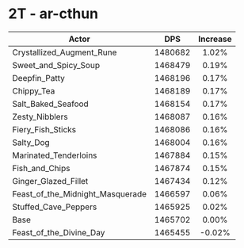 # 2T - ar-cthun
| Actor | DPS | Increase |
|---|:---:|:---:|
|Crystallized_Augment_Rune|1480682|1.02%|
|Sweet_and_Spicy_Soup|1468479|0.19%|
|Deepfin_Patty|1468196|0.17%|
|Chippy_Tea|1468189|0.17%|
|Salt_Baked_Seafood|1468154|0.17%|
|Zesty_Nibblers|1468087|0.16%|
|Fiery_Fish_Sticks|1468086|0.16%|
|Salty_Dog|1468004|0.16%|
|Marinated_Tenderloins|1467884|0.15%|
|Fish_and_Chips|1467874|0.15%|
|Ginger_Glazed_Fillet|1467434|0.12%|
|Feast_of_the_Midnight_Masquerade|1466597|0.06%|
|Stuffed_Cave_Peppers|1465925|0.02%|
|Base|1465702|0.00%|
|Feast_of_the_Divine_Day|1465455|-0.02%|
